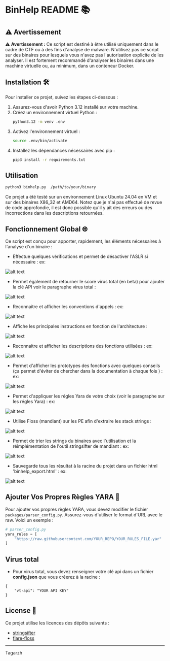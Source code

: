 # BinHelp README 📚

## ⚠️ Avertissement

⚠️ **Avertissement :** Ce script est destiné à être utilisé uniquement dans le cadre de CTF ou à des fins d'analyse de malware. N'utilisez pas ce script sur des binaires pour lesquels vous n'avez pas l'autorisation explicite de les analyser. Il est fortement recommandé d'analyser les binaires dans une machine virtuelle ou, au minimum, dans un conteneur Docker.

## Installation 🛠️

Pour installer ce projet, suivez les étapes ci-dessous :

1. Assurez-vous d'avoir Python 3.12 installé sur votre machine.
2. Créez un environnement virtuel Python :
   ```bash
   python3.12 -m venv .env
   ```
3. Activez l'environnement virtuel :
   ```bash
   source .env/bin/activate
   ```
4. Installez les dépendances nécessaires avec pip :
   ```bash
   pip3 install -r requirements.txt
   ```

## Utilisation

```bash
python3 binhelp.py  /path/to/your/binary
```

Ce projet a été testé sur un environnement Linux Ubuntu 24.04 en VM et sur des binaires X86_32 et AMD64. Notez que je n'ai pas effectué de revue de code approfondie, il est donc possible qu'il y ait des erreurs ou des incorrections dans les descriptions retournées.

## Fonctionnement Global 🌐

Ce script est conçu pour apporter, rapidement, les éléments nécessaires à l'analyse d'un binaire :

- Effectue quelques vérifications et permet de désactiver l'ASLR si nécessaire :
ex:

![alt text](attachments_readme/verifications.png)

- Permet également de retourner le score virus total (en beta) pour ajouter la clé API voir le paragraphe virus total :

![alt text](attachments_readme/virus-total.png)

- Reconnaitre et afficher les conventions d'appels : 
ex:

![alt text](attachments_readme/calling_convention.png)

- Affiche les principales instructions en fonction de l'architecture :

![alt text](attachments_readme/instruction_set.png)

- Reconnaitre et afficher les descriptions des fonctions utilisées :
ex:

![alt text](attachments_readme/identification_func.png)

- Permet d'afficher les prototypes des fonctions avec quelques conseils (ça permet d'éviter de chercher dans la documentation à chaque fois ) :
ex:

![alt text](attachments_readme/details_func.png)

- Permet d'appliquer les régles Yara de votre choix (voir le paragraphe sur les régles Yara) :
ex:

![alt text](attachments_readme/yara.png)

- Utilise Floss (mandiant) sur les PE afin d'extraire les stack strings :

![alt text](attachments_readme/floss_strings.png)

- Permet de trier les strings du binaires avec l'utilisation et la réimplémentation de l'outil stringsifter de mandiant :
ex:

![alt text](attachments_readme/strings.png)

- Sauvegarde tous les résultat à la racine du projet dans un fichier html 'binhelp_export.html' :
ex:

![alt text](attachments_readme/export.png)

## Ajouter Vos Propres Règles YARA 📝

Pour ajouter vos propres règles YARA, vous devez modifier le fichier `packages/parser_config.py`. Assurez-vous d'utiliser le format d'URL avec le raw. Voici un exemple :
```python
# parser_config.py
yara_rules = [
    "https://raw.githubusercontent.com/YOUR_REPO/YOUR_RULES_FILE.yar"
]
```
## Virus total

- Pour virus total, vous devez renseigner votre clé api dans un fichier **config.json** que vous créerez à la racine :

```
{
    "vt-api": "YOUR API KEY"
}
```

## License 📜

Ce projet utilise les licences des dépôts suivants :

- [stringsifter]((https://github.com/mandiant/stringsifter))
- [flare-floss]((https://github.com/mandiant/flare-floss))

---

Tagarzh 
